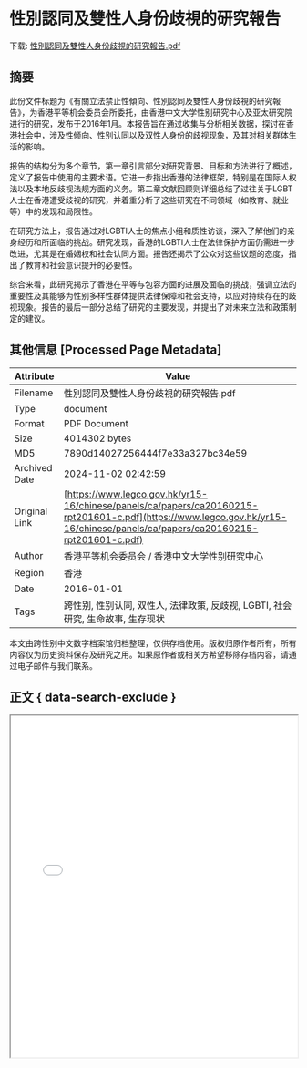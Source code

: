 # 性別認同及雙性人身份歧視的研究報告

<!-- tcd_download_link -->
下载: [性別認同及雙性人身份歧視的研究報告.pdf](性別認同及雙性人身份歧視的研究報告.pdf)
<!-- tcd_download_link_end -->

## 摘要

<!-- tcd_abstract -->
此份文件标题为《有關立法禁止性傾向、性別認同及雙性人身份歧視的研究報告》，为香港平等机会委员会所委托，由香港中文大学性别研究中心及亚太研究院进行的研究，发布于2016年1月。本报告旨在通过收集与分析相关数据，探讨在香港社会中，涉及性倾向、性别认同以及双性人身份的歧视现象，及其对相关群体生活的影响。

报告的结构分为多个章节，第一章引言部分对研究背景、目标和方法进行了概述，定义了报告中使用的主要术语。它进一步指出香港的法律框架，特别是在国际人权法以及本地反歧视法规方面的义务。第二章文献回顾则详细总结了过往关于LGBT人士在香港遭受歧视的研究，并着重分析了这些研究在不同领域（如教育、就业等）中的发现和局限性。

在研究方法上，报告通过对LGBTI人士的焦点小组和质性访谈，深入了解他们的亲身经历和所面临的挑战。研究发现，香港的LGBTI人士在法律保护方面仍需进一步改进，尤其是在婚姻权和社会认同方面。报告还揭示了公众对这些议题的态度，指出了教育和社会意识提升的必要性。

综合来看，此研究揭示了香港在平等与包容方面的进展及面临的挑战，强调立法的重要性及其能够为性别多样性群体提供法律保障和社会支持，以应对持续存在的歧视现象。报告的最后一部分总结了研究的主要发现，并提出了对未来立法和政策制定的建议。

<!-- tcd_abstract_end -->

## 其他信息 [Processed Page Metadata]

| Attribute       | Value                                  |
|-----------------|----------------------------------------|
| Filename        | 性別認同及雙性人身份歧視的研究報告.pdf                             |
| Type            | document                                 |
| Format          | PDF Document                               |
| Size            | 4014302 bytes                           |
| MD5             | 7890d14027256444f7e33a327bc34e59                                  |
| Archived Date   | 2024-11-02 02:42:59                             |
| Original Link   | [https://www.legco.gov.hk/yr15-16/chinese/panels/ca/papers/ca20160215-rpt201601-c.pdf](https://www.legco.gov.hk/yr15-16/chinese/panels/ca/papers/ca20160215-rpt201601-c.pdf)                         |
| Author          | 香港平等机会委员会 / 香港中文大学性别研究中心                               |
| Region          | 香港                               |
| Date            | 2016-01-01                                 |
| Tags            | 跨性别, 性别认同, 双性人, 法律政策, 反歧视, LGBTI, 社会研究, 生命故事, 生存现状                                 |

本文由跨性别中文数字档案馆归档整理，仅供存档使用。版权归原作者所有，所有内容仅为历史资料保存及研究之用。如果原作者或相关方希望移除存档内容，请通过电子邮件与我们联系。

## 正文 { data-search-exclude }

<!-- tcd_main_text -->
<iframe src="../性別認同及雙性人身份歧視的研究報告.pdf" width="100%" height="600px">
    <p>无法显示PDF，请下载查看。</p>
</iframe>
<!-- tcd_main_text_end -->

